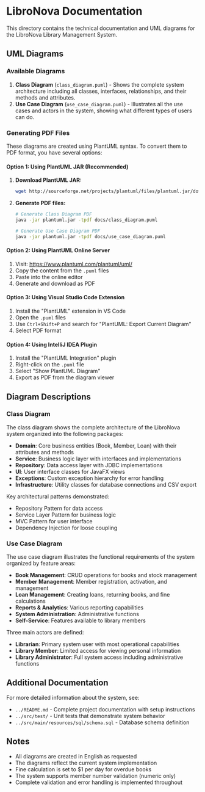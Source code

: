 # LibroNova Documentation

This directory contains the technical documentation and UML diagrams for the LibroNova Library Management System.

## UML Diagrams

### Available Diagrams

1. **Class Diagram** (`class_diagram.puml`) - Shows the complete system architecture including all classes, interfaces, relationships, and their methods and attributes.
2. **Use Case Diagram** (`use_case_diagram.puml`) - Illustrates all the use cases and actors in the system, showing what different types of users can do.

### Generating PDF Files

These diagrams are created using PlantUML syntax. To convert them to PDF format, you have several options:

#### Option 1: Using PlantUML JAR (Recommended)

1. **Download PlantUML JAR:**
   ```bash
   wget http://sourceforge.net/projects/plantuml/files/plantuml.jar/download -O plantuml.jar
   ```

2. **Generate PDF files:**
   ```bash
   # Generate Class Diagram PDF
   java -jar plantuml.jar -tpdf docs/class_diagram.puml
   
   # Generate Use Case Diagram PDF
   java -jar plantuml.jar -tpdf docs/use_case_diagram.puml
   ```

#### Option 2: Using PlantUML Online Server

1. Visit: https://www.plantuml.com/plantuml/uml/
2. Copy the content from the `.puml` files
3. Paste into the online editor
4. Generate and download as PDF

#### Option 3: Using Visual Studio Code Extension

1. Install the "PlantUML" extension in VS Code
2. Open the `.puml` files
3. Use `Ctrl+Shift+P` and search for "PlantUML: Export Current Diagram"
4. Select PDF format

#### Option 4: Using IntelliJ IDEA Plugin

1. Install the "PlantUML Integration" plugin
2. Right-click on the `.puml` file
3. Select "Show PlantUML Diagram"
4. Export as PDF from the diagram viewer

## Diagram Descriptions

### Class Diagram

The class diagram shows the complete architecture of the LibroNova system organized into the following packages:

- **Domain**: Core business entities (Book, Member, Loan) with their attributes and methods
- **Service**: Business logic layer with interfaces and implementations
- **Repository**: Data access layer with JDBC implementations  
- **UI**: User interface classes for JavaFX views
- **Exceptions**: Custom exception hierarchy for error handling
- **Infrastructure**: Utility classes for database connections and CSV export

Key architectural patterns demonstrated:
- Repository Pattern for data access
- Service Layer Pattern for business logic
- MVC Pattern for user interface
- Dependency Injection for loose coupling

### Use Case Diagram

The use case diagram illustrates the functional requirements of the system organized by feature areas:

- **Book Management**: CRUD operations for books and stock management
- **Member Management**: Member registration, activation, and management
- **Loan Management**: Creating loans, returning books, and fine calculations
- **Reports & Analytics**: Various reporting capabilities
- **System Administration**: Administrative functions
- **Self-Service**: Features available to library members

Three main actors are defined:
- **Librarian**: Primary system user with most operational capabilities
- **Library Member**: Limited access for viewing personal information
- **Library Administrator**: Full system access including administrative functions

## Additional Documentation

For more detailed information about the system, see:
- `../README.md` - Complete project documentation with setup instructions
- `../src/test/` - Unit tests that demonstrate system behavior
- `../src/main/resources/sql/schema.sql` - Database schema definition

## Notes

- All diagrams are created in English as requested
- The diagrams reflect the current system implementation
- Fine calculation is set to $1 per day for overdue books
- The system supports member number validation (numeric only)
- Complete validation and error handling is implemented throughout